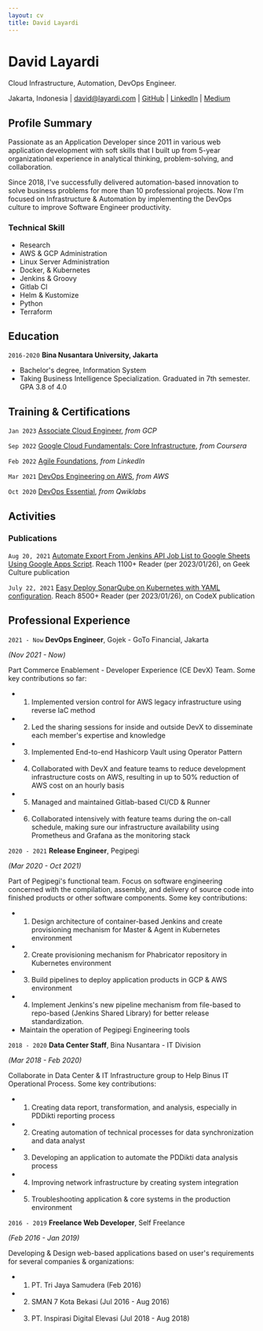 ```yaml
---
layout: cv
title: David Layardi
---
```

# David Layardi
Cloud Infrastructure, Automation, DevOps Engineer.

<div id="webaddress">
<text>Jakarta, Indonesia</text>
| <a href="mailto:david@layardi.com">david@layardi.com</a>
| <a href="https://github.com/doctor500">GitHub</a>
| <a href="https://www.linkedin.com/in/david-lay/">LinkedIn</a>
| <a href="https://medium.com/@davidlayardi">Medium</a>
</div>


## Profile Summary

Passionate as an Application Developer since 2011 in various web application development with soft skills that I built up from 5-year organizational experience in analytical thinking, problem-solving, and collaboration.

Since 2018, I've successfully delivered automation-based innovation to solve business problems for more than 10 professional projects. Now I'm focused on Infrastructure & Automation by implementing the DevOps culture to improve Software Engineer productivity. 

### Technical Skill

- Research
- AWS & GCP Administration
- Linux Server Administration
- Docker, & Kubernetes
- Jenkins & Groovy
- Gitlab CI
- Helm & Kustomize
- Python
- Terraform

## Education

`2016-2020`
__Bina Nusantara University, Jakarta__

- Bachelor's degree, Information System
- Taking Business Intelligence Specialization. Graduated in 7th semester. GPA 3.8 of 4.0


## Training & Certifications

`Jan 2023`
[Associate Cloud Engineer](https://www.credential.net/3e62c331-8419-43d6-9d48-849d04182582), *from GCP*

`Sep 2022`
[Google Cloud Fundamentals: Core Infrastructure](https://www.coursera.org/account/accomplishments/verify/B2V6L4ZSGNUH), *from Coursera*

`Feb 2022`
[Agile Foundations](https://1drv.ms/b/s!AgiuQdtA6Daqk1u47d6CR6wWbLF7?e=Pdl7EF), *from LinkedIn*

`Mar 2021`
[DevOps Engineering on AWS](https://1drv.ms/b/s!AgiuQdtA6DaqkRFlSnO8rKrDO8iQ?e=htxgE9), *from AWS*

`Oct 2020`
[DevOps Essential](https://google.qwiklabs.com/public_profiles/33bd98d5-c80f-418b-ad9e-417674ccc9bf), *from Qwiklabs*


## Activities

### Publications

`Aug 20, 2021`
[Automate Export From Jenkins API Job List to Google Sheets Using Google Apps Script](https://medium.com/geekculture/automate-export-from-jenkins-api-job-list-to-google-sheets-using-google-apps-script-2eef44008bdc). Reach 1100+ Reader (per 2023/01/26), on Geek Culture publication

`July 22, 2021`
[Easy Deploy SonarQube on Kubernetes with YAML configuration](https://medium.com/codex/easy-deploy-sonarqube-on-kubernetes-with-yaml-configuration-27f5adc8de90). Reach 8500+ Reader (per 2023/01/26), on CodeX publication

## Professional Experience

`2021 - Now`
__DevOps Engineer__, Gojek - GoTo Financial, Jakarta

*(Nov 2021 - Now)*

Part Commerce Enablement - Developer Experience (CE DevX) Team.
Some key contributions so far:
- 1) Implemented version control for AWS legacy infrastructure using reverse IaC method
- 2) Led the sharing sessions for inside and outside DevX to disseminate each member's expertise and knowledge
- 3) Implemented End-to-end Hashicorp Vault using Operator Pattern
- 4) Collaborated with DevX and feature teams to reduce development infrastructure costs on AWS, resulting in up to 50% reduction of AWS cost on an hourly basis
- 5) Managed and maintained Gitlab-based CI/CD & Runner
- 6) Collaborated intensively with feature teams during the on-call schedule, making sure our infrastructure availability using Prometheus and Grafana as the monitoring stack

`2020 - 2021`
__Release Engineer__, Pegipegi

*(Mar 2020 - Oct 2021)*

Part of Pegipegi's functional team. Focus on software engineering concerned with the compilation, assembly, and delivery of source code into finished products or other software components. Some key contributions:
- 1) Design architecture of container-based Jenkins and create provisioning mechanism for Master & Agent in Kubernetes environment
- 2) Create provisioning mechanism for Phabricator repository in Kubernetes environment
- 3) Build pipelines to deploy application products in GCP & AWS environment
- 4) Implement Jenkins's new pipeline mechanism from file-based to repo-based (Jenkins Shared Library) for better release standardization.
- Maintain the operation of Pegipegi Engineering tools

`2018 - 2020`
__Data Center Staff__, Bina Nusantara - IT Division

*(Mar 2018 - Feb 2020)*

Collaborate in Data Center & IT Infrastructure group to Help Binus IT Operational Process. Some key contributions:
- 1) Creating data report, transformation, and analysis, especially in PDDikti reporting process
- 2) Creating automation of technical processes for data synchronization and data analyst
- 3) Developing an application to automate the PDDikti data analysis process
- 4) Improving network infrastructure by creating system integration
- 5) Troubleshooting application & core systems in the production environment

`2016 - 2019`
__Freelance Web Developer__, Self Freelance

*(Feb 2016 - Jan 2019)*

Developing & Design web-based applications based on user's requirements for several companies & organizations:
- 1) PT. Tri Jaya Samudera (Feb 2016)
- 2) SMAN 7 Kota Bekasi (Jul 2016 - Aug 2016)
- 3) PT. Inspirasi Digital Elevasi (Jul 2018 - Aug 2018)


<!-- ### Footer
Last updated: Jan 2023 -->

